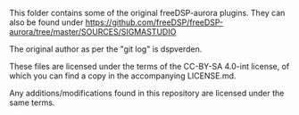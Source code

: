 This folder contains some of the original freeDSP-aurora plugins.
They can also be found under
https://github.com/freeDSP/freeDSP-aurora/tree/master/SOURCES/SIGMASTUDIO

The original author as per the "git log" is dspverden.

These files are licensed under the terms of the CC-BY-SA 4.0-int license, of which you can find a copy in the accompanying LICENSE.md.

Any additions/modifications found in this repository are licensed under the same terms.
